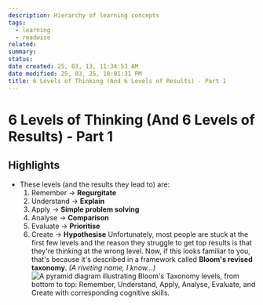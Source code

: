 ```yaml
---
description: Hierarchy of learning concepts
tags:
  - learning
  - readwise
related: 
summary: 
status: 
date created: 25, 03, 13, 11:34:53 AM
date modified: 25, 03, 25, 10:01:31 PM
title: 6 Levels of Thinking (And 6 Levels of Results) - Part 1
---
```

# 6 Levels of Thinking (And 6 Levels of Results) - Part 1
## Highlights
- These levels (and the results they lead to) are:
  1. Remember → **Regurgitate**
  2. Understand → **Explain**
  3. Apply → **Simple problem solving**
  4. Analyse → **Comparison**
  5. Evaluate → **Prioritise**
  6. Create → **Hypothesise**
  Unfortunately, most people are stuck at the first few levels and the reason they struggle to get top results is that they're thinking at the wrong level. Now, if this looks familiar to you, that's because it's described in a framework called **Bloom's revised taxonomy**.
  *(A riveting name, I know…)*
  ![A pyramid diagram illustrating Bloom's Taxonomy levels, from bottom to top: Remember, Understand, Apply, Analyse, Evaluate, and Create with corresponding cognitive skills.](https://storage.googleapis.com/highlevel-backend.appspot.com/location/z8oOPzN0jmR2f4aYntVq/workflow/2bfe06db-6876-4979-8f26-0cdfa8e51aa8/ce0805e0-2d2b-47e3-8d7a-efcbd31e8d6f.png?alt=media&token=27dfabed-d0bb-47f8-b8d9-355ce5924177)
